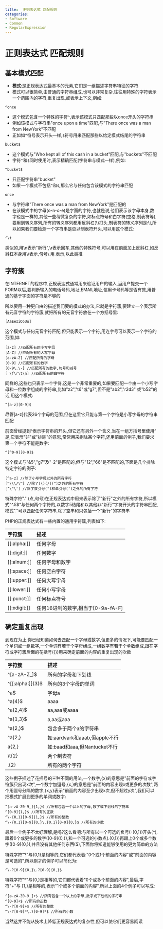 ```yaml
---
title:  正则表达式 匹配规则
categories:
- Software
- Common
- RegularExpression
---
```

#  正则表达式 匹配规则

## 基本模式匹配

- **模式**:是正规表达式最基本的元素,它们是一组描述字符串特征的字符
- 模式可以很简单,由普通的字符串组成,也可以非常复杂,往往用特殊的字符表示一个范围内的字符,重复出现,或表示上下文,例如:

```
^once
```

- 这个模式包含一个特殊的字符`^`,表示该模式只匹配那些以once开头的字符串
- 例如该模式与字符串"once upon a time"匹配,与"There once was a man from NewYork"不匹配
- 正如如^符号表示开头一样,`$`符号用来匹配那些以给定模式结尾的字符串

```
bucket$
```

- 这个模式与"Who kept all of this cash in a bucket"匹配,与"buckets"不匹配
- 字符`^`和`$`同时使用时,表示精确匹配(字符串与模式一样),例如:

```
^bucket$
```

- 只匹配字符串"bucket"
- 如果一个模式不包括`^`和`$`,那么它与任何包含该模式的字符串匹配

```
once
```

- 与字符串"There once was a man from NewYork"是匹配的
- 在该模式中的字母(o-n-c-e)是字面的字符,也就是说,他们表示该字母本身,数字也是一样的,其他一些稍微复杂的字符,如标点符号和白字符(空格,制表符等),要用到转义序列,所有的转义序列都用反斜杠(\\)打头,制表符的转义序列是:\t,所以如果我们要检测一个字符串是否以制表符开头,可以用这个模式:

```
^\t
```

类似的,用\n表示"新行",\r表示回车,其他的特殊符号,可以用在前面加上反斜杠,如反斜杠本身用\\\表示,句号\\.用\.表示,以此类推

## 字符簇

在INTERNET的程序中,正规表达式通常用来验证用户的输入,当用户提交一个FORM以后,要判断输入的电话号码,地址,EMAIL地址,信用卡号码等是否有效,用普通的基于字面的字符是不够的

所以要用一种更自由的描述我们要的模式的办法,它就是字符簇,要建立一个表示所有元音字符的字符簇,就把所有的元音字符放在一个方括号里:

```
[AaEeIiOoUu]
```

这个模式与任何元音字符匹配,但只能表示一个字符,用连字号可以表示一个字符的范围,如:

```
[a-z] //匹配所有的小写字母
[A-Z] //匹配所有的大写字母
[a-zA-Z] //匹配所有的字母
[0-9] //匹配所有的数字
[0-9\.\-] //匹配所有的数字,句号和减号
[ \f\r\t\n] //匹配所有的白字符
```

同样的,这些也只表示一个字符,这是一个非常重要的,如果要匹配一个由一个小写字母和一位数字组成的字符串,比如"z2","t6"或"g7",但不是"ab2","r2d3" 或"b52"的话,用这个模式:

```
^[a-z][0-9]$
```

尽管[a-z]代表26个字母的范围,但在这里它只能与第一个字符是小写字母的字符串匹配

前面曾经提到\^表示字符串的开头,但它还有另外一个含义,当在一组方括号里使用^是,它表示"非"或"排除"的意思,常常用来剔除某个字符,还用前面的例子,我们要求第一个字符不能是数字:

```
^[^0-9][0-9]$
```

这个模式与"&5","g7"及"-2"是匹配的,但与"12","66"是不匹配的,下面是几个排除特定字符的例子:

```
[^a-z] //除了小写字母以外的所有字符
[^\\\/\^] //除了(\)(/)(^)之外的所有字符
[^\"\'] //除了双引号(")和单引号(')之外的所有字符
```

特殊字符"." (点,句号)在正规表达式中用来表示除了"新行"之外的所有字符,所以模式"^.5$"与任何两个字符的,以数字5结尾和以其他非"新行"字符开头的字符串匹配,模式"."可以匹配任何字符串,除了空串和只包括一个"新行"的字符串

PHP的正规表达式有一些内置的通用字符簇,列表如下:

| 字符簇       | 描述                                |
| :----------- | :---------------------------------- |
| [[:alpha:]]  | 任何字母                            |
| [[:digit:]]  | 任何数字                            |
| [[:alnum:]]  | 任何字母和数字                      |
| [[:space:]]  | 任何空白字符                        |
| [[:upper:]]  | 任何大写字母                        |
| [[:lower:]]  | 任何小写字母                        |
| [[:punct:]]  | 任何标点符号                        |
| [[:xdigit:]] | 任何16进制的数字,相当于[0-9a-fA-F] |

## 确定重复出现

到现在为止,你已经知道如何去匹配一个字母或数字,但更多的情况下,可能要匹配一个单词或一组数字,一个单词有若干个字母组成,一组数字有若干个单数组成,跟在字符或字符簇后面的花括号({})用来确定前面的内容的重复出现的次数

| 字符簇           | 描述                            |
| :--------------- | :------------------------------ |
| ^[a-zA-Z_]$      | 所有的字母和下划线              |
| ^[[:alpha:]]{3}$ | 所有的3个字母的单词             |
| ^a$              | 字母a                           |
| ^a{4}$           | aaaa                            |
| ^a{2,4}$         | aa,aaa或aaaa                    |
| ^a{1,3}$         | a,aa或aaa                       |
| ^a{2,}$          | 包含多于两个a的字符串           |
| ^a{2,}           | 如:aardvark和aaab,但apple不行 |
| a{2,}            | 如:baad和aaa,但Nantucket不行  |
| \t{2}            | 两个制表符                      |
| .{2}             | 所有的两个字符                  |

这些例子描述了花括号的三种不同的用法,一个数字,{x}的意思是"前面的字符或字符簇只出现x次",一个数字加逗号,{x,}的意思是"前面的内容出现x或更多的次数",两个用逗号分隔的数字,{x,y}表示"前面的内容至少出现x次,但不超过y次",我们可以把模式扩展到更多的单词或数字:

```
^[a-zA-Z0-9_]{1,}$ //所有包含一个以上的字母,数字或下划线的字符串
^[0-9]{1,}$ //所有的正数
^\-{0,1}[0-9]{1,}$ //所有的整数
^\-{0,1}[0-9]{0,}\.{0,1}[0-9]{0,}$ //所有的小数
```

最后一个例子不太好理解,是吗?这么看吧:与所有以一个可选的负号(\-{0,1})开头(^),跟着0个或更多的数字([0-9]{0,}),和一个可选的小数点(\.{0,1})再跟上0个或多个数字([0-9]{0,}),并且没有其他任何东西($),下面你将知道能够使用的更为简单的方法

特殊字符"?"与{0,1}是相等的,它们都代表着:"0个或1个前面的内容"或"前面的内容是可选的",所以刚才的例子可以简化为:

```
^\-?[0-9]{0,}\.?[0-9]{0,}$
```

特殊字符"*"与{0,}是相等的,它们都代表着"0个或多个前面的内容",最后,字符"+"与 {1,}是相等的,表示"1个或多个前面的内容",所以上面的4个例子可以写成:

```
^[a-zA-Z0-9_]+$ //所有包含一个以上的字母,数字或下划线的字符串
^[0-9]+$ //所有的正数
^\-?[0-9]+$ //所有的整数
^\-?[0-9]*\.?[0-9]*$ //所有的小数
```

当然这并不能从技术上降低正规表达式的复杂性,但可以使它们更容易阅读